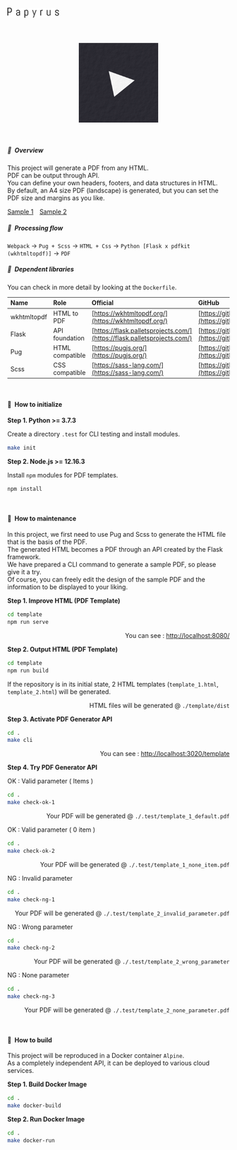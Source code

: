 <br />

<p align="left">
  <h1><img src="./template/src/image/title.png" width="117" height="23" alt="Papyrus"></h1>
</p>

<br />

<p align="center">
  <img src="./template/src/image/logo.png" alt="logo" width="180" height="180">
</p>

<br />

##### :paperclip:&ensp;Overview

This project will generate a PDF from any HTML.<br />PDF can be output through API.<br />You can define your own headers, footers, and data structures in HTML.<br />By default, an A4 size PDF (landscape) is generated, but you can set the PDF size and margins as you like.

<p align="left">
  <a href="sample/template_1.pdf" target="_blank">Sample 1</a>&emsp;<a href="sample/template_2.pdf" target="_blank">Sample 2</a>
</p>

##### :paperclip:&ensp;Processing flow

`Webpack` → `Pug + Scss` → `HTML + Css` → `Python [Flask x pdfkit (wkhtmltopdf)]` → `PDF`

##### :paperclip:&ensp;Dependent libraries

You can check in more detail by looking at the `Dockerfile`.

| Name | Role | Official | GitHub |
|:-----|:-----|:---------|:-------|
| wkhtmltopdf | HTML to PDF | [https://wkhtmltopdf.org/](https://wkhtmltopdf.org/) | [https://github.com/wkhtmltopdf/wkhtmltopdf](https://github.com/wkhtmltopdf/wkhtmltopdf) |
| Flask | API foundation | [https://flask.palletsprojects.com/](https://flask.palletsprojects.com/) | [https://github.com/pallets/flask](https://github.com/pallets/flask) |
| Pug | HTML compatible | [https://pugjs.org/](https://pugjs.org/) | [https://github.com/pugjs/pug](https://github.com/pugjs/pug) |
| Scss | CSS compatible | [https://sass-lang.com/](https://sass-lang.com/) | [https://github.com/sass/sass](https://github.com/sass/sass) |

<br />

#### :paperclip:&ensp;How to initialize

**Step 1. Python >= 3.7.3**

Create a directory `.test` for CLI testing and install modules.

```sh
make init
```

**Step 2. Node.js >= 12.16.3**

Install `npm` modules for PDF templates.

```sh
npm install
```

<br />

#### :paperclip:&ensp;How to maintenance

In this project, we first need to use Pug and Scss to generate the HTML file that is the basis of the PDF.<br />The generated HTML becomes a PDF through an API created by the Flask framework.<br />We have prepared a CLI command to generate a sample PDF, so please give it a try.<br />Of course, you can freely edit the design of the sample PDF and the information to be displayed to your liking.

**Step 1. Improve HTML (PDF Template)**

```sh
cd template
npm run serve
```

<p align="right">
  You can see : <a href="http://localhost:8080" target="_blank">http://localhost:8080/</a>
</p>

**Step 2. Output HTML (PDF Template)**

```sh
cd template
npm run build
```

If the repository is in its initial state, 2 HTML templates (`template_1.html`, `template_2.html`) will be generated.

<p align="right">
  HTML files will be generated @ <code>./template/dist</code>
</p>

**Step 3. Activate PDF Generator API**

```sh
cd .
make cli
```

<p align="right">
  You can see : <a href="http://localhost:3020/template" target="_blank">http://localhost:3020/template</a>
</p>

**Step 4. Try PDF Generator API**

OK : Valid parameter ( Items )

```sh
cd .
make check-ok-1
```

<p align="right">
  Your PDF will be generated @ <code>./.test/template_1_default.pdf</code>
</p>

OK : Valid parameter ( 0 item  )

```sh
cd .
make check-ok-2
```

<p align="right">
  Your PDF will be generated @ <code>./.test/template_1_none_item.pdf</code>
</p>

NG : Invalid parameter

```sh
cd .
make check-ng-1
```

<p align="right">
  Your PDF will be generated @ <code>./.test/template_2_invalid_parameter.pdf</code>
</p>

NG : Wrong parameter

```sh
cd .
make check-ng-2
```

<p align="right">
  Your PDF will be generated @ <code>./.test/template_2_wrong_parameter</code>
</p>

NG : None parameter

```sh
cd .
make check-ng-3
```

<p align="right">
  Your PDF will be generated @ <code>./.test/template_2_none_parameter.pdf</code>
</p>

<br />

#### :paperclip:&ensp;How to build

This project will be reproduced in a Docker container `Alpine`.<br />As a completely independent API, it can be deployed to various cloud services.

**Step 1. Build Docker Image**

```sh
cd .
make docker-build
```

**Step 2. Run Docker Image**

```sh
cd .
make docker-run
```

<br />
